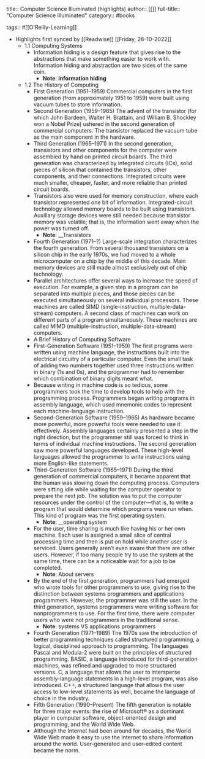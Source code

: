 title:: Computer Science Illuminated (highlights)
author:: [[]]
full-title:: "Computer Science Illuminated"
category:: #books

tags:: #[[O'Reilly-Learning]]

- Highlights first synced by [[Readwise]] [[Friday, 28-10-2022]]
	- 1.1 Computing Systems
		- Information hiding is a design feature that gives rise to the abstractions that make something easier to work with. Information hiding and abstraction are two sides of the same coin.
			- **Note**: __information hiding__
	- 1.2 The History of Computing
		- First Generation (1951–1959)
		  Commercial computers in the first generation (from approximately 1951 to 1959) were built using vacuum tubes to store information.
		- Second Generation (1959–1965)
		  The advent of the transistor (for which John Bardeen, Walter H. Brattain, and William B. Shockley won a Nobel Prize) ushered in the second generation of commercial computers. The transistor replaced the vacuum tube as the main component in the hardware.
		- Third Generation (1965–1971)
		  In the second generation, transistors and other components for the computer were assembled by hand on printed circuit boards. The third generation was characterized by integrated circuits (ICs), solid pieces of silicon that contained the transistors, other components, and their connections. Integrated circuits were much smaller, cheaper, faster, and more reliable than printed circuit boards.
		- Transistors also were used for memory construction, where each transistor represented one bit of information. Integrated-circuit technology allowed memory boards to be built using transistors. Auxiliary storage devices were still needed because transistor memory was volatile; that is, the information went away when the power was turned off.
			- **Note**: __Transistors
		- Fourth Generation (1971–?)
		  Large-scale integration characterizes the fourth generation. From several thousand transistors on a silicon chip in the early 1970s, we had moved to a whole microcomputer on a chip by the middle of this decade. Main memory devices are still made almost exclusively out of chip technology.
		- Parallel architectures offer several ways to increase the speed of execution. For example, a given step in a program can be separated into multiple pieces, and those pieces can be executed simultaneously on several individual processors. These machines are called SIMD (single-instruction, multiple-data-stream) computers. A second class of machines can work on different parts of a program simultaneously. These machines are called MIMD (multiple-instruction, multiple-data-stream) computers.
		- A Brief History of Computing Software
		- First-Generation Software (1951–1959)
		  The first programs were written using machine language, the instructions built into the electrical circuitry of a particular computer. Even the small task of adding two numbers together used three instructions written in binary (1s and 0s), and the programmer had to remember which combination of binary digits meant what.
		- Because writing in machine code is so tedious, some programmers took the time to develop tools to help with the programming process. Programmers began writing programs in assembly language, which used mnemonic codes to represent each machine-language instruction.
		- Second-Generation Software (1959–1965)
		  As hardware became more powerful, more powerful tools were needed to use it effectively. Assembly languages certainly presented a step in the right direction, but the programmer still was forced to think in terms of individual machine instructions. The second generation saw more powerful languages developed. These high-level languages allowed the programmer to write instructions using more English-like statements.
		- Third-Generation Software (1965–1971)
		  During the third generation of commercial computers, it became apparent that the human was slowing down the computing process. Computers were sitting idle while waiting for the computer operator to prepare the next job. The solution was to put the computer resources under the control of the computer—that is, to write a program that would determine which programs were run when. This kind of program was the first operating system.
			- **Note**: __operating system
		- For the user, time sharing is much like having his or her own machine. Each user is assigned a small slice of central processing time and then is put on hold while another user is serviced. Users generally aren’t even aware that there are other users. However, if too many people try to use the system at the same time, there can be a noticeable wait for a job to be completed.
			- **Note**: About servers
		- By the end of the first generation, programmers had emerged who wrote tools for other programmers to use, giving rise to the distinction between systems programmers and applications programmers. However, the programmer was still the user. In the third generation, systems programmers were writing software for nonprogrammers to use. For the first time, there were computer users who were not programmers in the traditional sense.
			- **Note**: systems VS applications programmers
		- Fourth Generation (1971–1989)
		  The 1970s saw the introduction of better programming techniques called structured programming, a logical, disciplined approach to programming. The languages Pascal and Modula-2 were built on the principles of structured programming. BASIC, a language introduced for third-generation machines, was refined and upgraded to more structured versions. C, a language that allows the user to intersperse assembly-language statements in a high-level program, was also introduced. C++, a structured language that allows the user access to low-level statements as well, became the language of choice in the industry.
		- Fifth Generation (1990–Present)
		  The fifth generation is notable for three major events: the rise of Microsoft® as a dominant player in computer software, object-oriented design and programming, and the World Wide Web.
		- Although the Internet had been around for decades, the World Wide Web made it easy to use the Internet to share information around the world. User-generated and user-edited content became the norm.